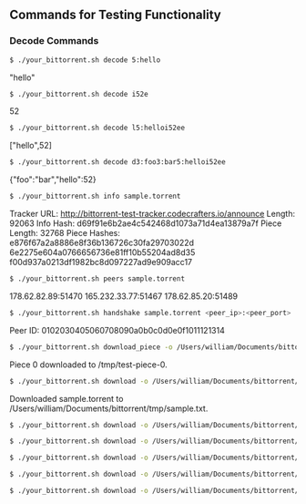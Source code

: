 ## Commands for Testing Functionality

### Decode Commands

```sh
$ ./your_bittorrent.sh decode 5:hello
```
"hello"


```sh
$ ./your_bittorrent.sh decode i52e
```
52


```sh
$ ./your_bittorrent.sh decode l5:helloi52ee
```
["hello",52]


```sh
$ ./your_bittorrent.sh decode d3:foo3:bar5:helloi52ee
```
{"foo":"bar","hello":52}


```sh
$ ./your_bittorrent.sh info sample.torrent
```
Tracker URL: http://bittorrent-test-tracker.codecrafters.io/announce
Length: 92063
Info Hash: d69f91e6b2ae4c542468d1073a71d4ea13879a7f
Piece Length: 32768
Piece Hashes:
e876f67a2a8886e8f36b136726c30fa29703022d
6e2275e604a0766656736e81ff10b55204ad8d35
f00d937a0213df1982bc8d097227ad9e909acc17


```sh
$ ./your_bittorrent.sh peers sample.torrent
```
178.62.82.89:51470
165.232.33.77:51467
178.62.85.20:51489


```sh
$ ./your_bittorrent.sh handshake sample.torrent <peer_ip>:<peer_port>
```
Peer ID: 0102030405060708090a0b0c0d0e0f1011121314


```sh
$ ./your_bittorrent.sh download_piece -o /Users/william/Documents/bittorrent/tmp/test-piece-0 sample.torrent 0
```
Piece 0 downloaded to /tmp/test-piece-0.


```sh
$ ./your_bittorrent.sh download -o /Users/william/Documents/bittorrent/tmp/sample.txt sample.torrent
```
Downloaded sample.torrent to /Users/william/Documents/bittorrent/tmp/sample.txt.


```sh
$ ./your_bittorrent.sh download -o /Users/william/Documents/bittorrent/tmp/sample.txt torrents/sample.torrent
```

```sh
$ ./your_bittorrent.sh download -o /Users/william/Documents/bittorrent/tmp/codercat.gif torrents/codercat.gif.torrent
```

```sh
$ ./your_bittorrent.sh download -o /Users/william/Documents/bittorrent/tmp/congratulations.gif torrents/congratulations.gif.torrent
```

```sh
$ ./your_bittorrent.sh download -o /Users/william/Documents/bittorrent/tmp/debian.iso torrents/debian.torrent
```

```sh
$ ./your_bittorrent.sh download -o /Users/william/Documents/bittorrent/tmp/itsworking.gif torrents/itsworking.gif.torrent
```